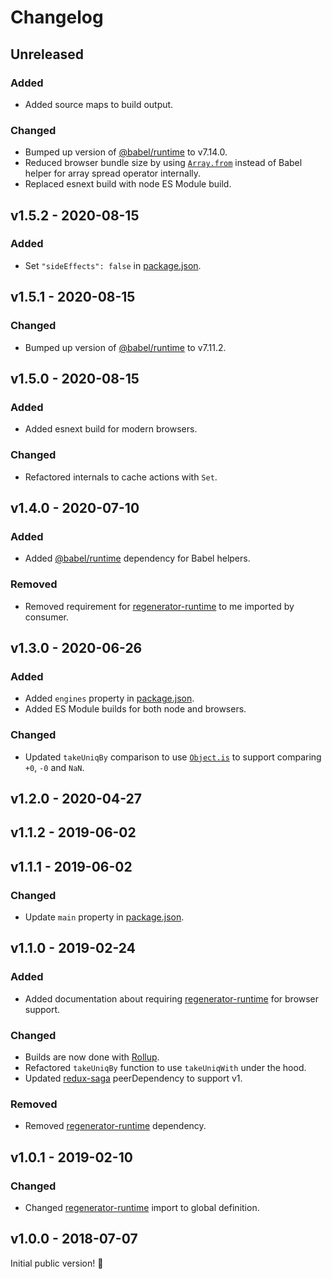 # Changelog

## Unreleased

### Added

- Added source maps to build output.

### Changed

- Bumped up version of [@babel/runtime](https://www.npmjs.com/package/@babel/runtime) to v7.14.0.
- Reduced browser bundle size by using [`Array.from`](https://developer.mozilla.org/en-US/docs/Web/JavaScript/Reference/Global_Objects/Array/from) instead of Babel helper for array spread operator internally.
- Replaced esnext build with node ES Module build.

## v1.5.2 - 2020-08-15

### Added

- Set `"sideEffects": false` in [package.json](./package.json).

## v1.5.1 - 2020-08-15

### Changed

- Bumped up version of [@babel/runtime](https://www.npmjs.com/package/@babel/runtime) to v7.11.2.

## v1.5.0 - 2020-08-15

### Added

- Added esnext build for modern browsers.

### Changed

- Refactored internals to cache actions with `Set`.

## v1.4.0 - 2020-07-10

### Added

- Added [@babel/runtime](https://www.npmjs.com/package/@babel/runtime) dependency for Babel helpers.

### Removed

- Removed requirement for [regenerator-runtime](https://www.npmjs.com/package/regenerator-runtime) to me imported by consumer.

## v1.3.0 - 2020-06-26

### Added

- Added `engines` property in [package.json](./package.json).
- Added ES Module builds for both node and browsers.

### Changed

- Updated `takeUniqBy` comparison to use [`Object.is`](https://developer.mozilla.org/en-US/docs/Web/JavaScript/Reference/Global_Objects/Object/is) to support comparing `+0`, `-0` and `NaN`.

## v1.2.0 - 2020-04-27

## v1.1.2 - 2019-06-02

## v1.1.1 - 2019-06-02

### Changed

- Update `main` property in [package.json](./package.json).

## v1.1.0 - 2019-02-24

### Added

- Added documentation about requiring [regenerator-runtime](https://www.npmjs.com/package/regenerator-runtime) for browser support.

### Changed

- Builds are now done with [Rollup](http://rollupjs.org).
- Refactored `takeUniqBy` function to use `takeUniqWith` under the hood.
- Updated [redux-saga](https://www.npmjs.com/package/redux-saga) peerDependency to support v1.

### Removed

- Removed [regenerator-runtime](https://www.npmjs.com/package/regenerator-runtime) dependency.

## v1.0.1 - 2019-02-10

### Changed

- Changed [regenerator-runtime](https://www.npmjs.com/package/regenerator-runtime) import to global definition.

## v1.0.0 - 2018-07-07

Initial public version! :tada:
